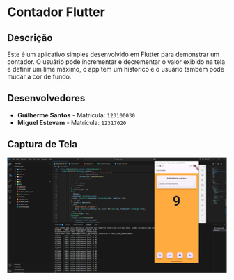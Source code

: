 # Contador Flutter

## Descrição
Este é um aplicativo simples desenvolvido em Flutter para demonstrar um contador. O usuário pode incrementar e decrementar o valor exibido na tela e definir um lime máximo, o app tem um histórico e o usuário também pode mudar a cor de fundo.

## Desenvolvedores
- **Guilherme Santos** - Matrícula: `123100030`
- **Miguel Estevam** - Matrícula: `12317020`

## Captura de Tela
![Captura de Tela](screenshot.png)


